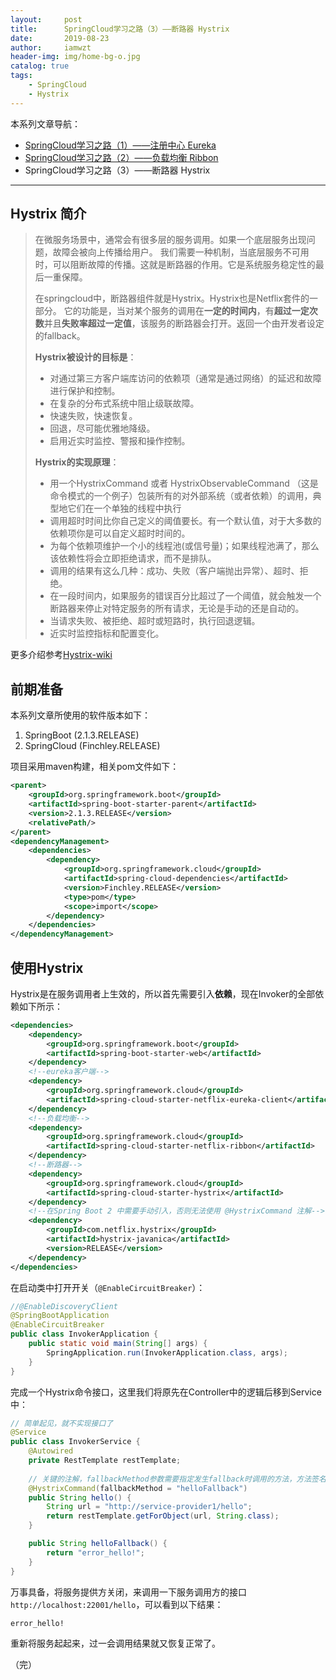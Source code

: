 ```yaml
---
layout:     post
title:      SpringCloud学习之路（3）——断路器 Hystrix
date:       2019-08-23
author:     iamwzt
header-img: img/home-bg-o.jpg
catalog: true
tags:
    - SpringCloud
    - Hystrix
---
```


本系列文章导航：
- [SpringCloud学习之路（1）——注册中心 Eureka](https://iamwzt.github.io/2019/08/22/SpringCloud%E5%AD%A6%E4%B9%A0%E4%B9%8B%E8%B7%AF-1-%E6%B3%A8%E5%86%8C%E4%B8%AD%E5%BF%83-Eureka/)
- [SpringCloud学习之路（2）——负载均衡 Ribbon](https://iamwzt.github.io/2019/08/23/SpringCloud%E5%AD%A6%E4%B9%A0%E4%B9%8B%E8%B7%AF-2-%E8%B4%9F%E8%BD%BD%E5%9D%87%E8%A1%A1-Ribbon/)
- SpringCloud学习之路（3）——断路器 Hystrix
---

## Hystrix 简介
> 在微服务场景中，通常会有很多层的服务调用。如果一个底层服务出现问题，故障会被向上传播给用户。
我们需要一种机制，当底层服务不可用时，可以阻断故障的传播。这就是断路器的作用。它是系统服务稳定性的最后一重保障。
>
> 在springcloud中，断路器组件就是Hystrix。Hystrix也是Netflix套件的一部分。
它的功能是，当对某个服务的调用在**一定的时间内**，有**超过一定次数**并且**失败率超过一定值**，该服务的断路器会打开。返回一个由开发者设定的fallback。
> 
> **Hystrix被设计的目标是**：
>  
> - 对通过第三方客户端库访问的依赖项（通常是通过网络）的延迟和故障进行保护和控制。
> - 在复杂的分布式系统中阻止级联故障。
> - 快速失败，快速恢复。
> - 回退，尽可能优雅地降级。
> - 启用近实时监控、警报和操作控制。
>
> **Hystrix的实现原理**：
> - 用一个HystrixCommand 或者 HystrixObservableCommand （这是命令模式的一个例子）包装所有的对外部系统（或者依赖）的调用，典型地它们在一个单独的线程中执行
> - 调用超时时间比你自己定义的阈值要长。有一个默认值，对于大多数的依赖项你是可以自定义超时时间的。
> - 为每个依赖项维护一个小的线程池(或信号量)；如果线程池满了，那么该依赖性将会立即拒绝请求，而不是排队。
> - 调用的结果有这么几种：成功、失败（客户端抛出异常）、超时、拒绝。
> - 在一段时间内，如果服务的错误百分比超过了一个阈值，就会触发一个断路器来停止对特定服务的所有请求，无论是手动的还是自动的。
> - 当请求失败、被拒绝、超时或短路时，执行回退逻辑。
> - 近实时监控指标和配置变化。

更多介绍参考[Hystrix-wiki](https://github.com/Netflix/Hystrix/wiki)

## 前期准备
本系列文章所使用的软件版本如下：
1. SpringBoot (2.1.3.RELEASE)
2. SpringCloud (Finchley.RELEASE)

项目采用maven构建，相关pom文件如下：
```xml
<parent>
    <groupId>org.springframework.boot</groupId>
    <artifactId>spring-boot-starter-parent</artifactId>
    <version>2.1.3.RELEASE</version>
    <relativePath/>
</parent>
<dependencyManagement>
    <dependencies>
        <dependency>
            <groupId>org.springframework.cloud</groupId>
            <artifactId>spring-cloud-dependencies</artifactId>
            <version>Finchley.RELEASE</version>
            <type>pom</type>
            <scope>import</scope>
        </dependency>
    </dependencies>
</dependencyManagement>
```

## 使用Hystrix
Hystrix是在服务调用者上生效的，所以首先需要引入**依赖**，现在Invoker的全部依赖如下所示：
```xml
<dependencies>
    <dependency>
        <groupId>org.springframework.boot</groupId>
        <artifactId>spring-boot-starter-web</artifactId>
    </dependency>
    <!--eureka客户端-->
    <dependency>
        <groupId>org.springframework.cloud</groupId>
        <artifactId>spring-cloud-starter-netflix-eureka-client</artifactId>
    </dependency>
    <!--负载均衡-->
    <dependency>
        <groupId>org.springframework.cloud</groupId>
        <artifactId>spring-cloud-starter-netflix-ribbon</artifactId>
    </dependency>
    <!--断路器-->
    <dependency>
        <groupId>org.springframework.cloud</groupId>
        <artifactId>spring-cloud-starter-hystrix</artifactId>
    </dependency>
    <!--在Spring Boot 2 中需要手动引入，否则无法使用 @HystrixCommand 注解-->
    <dependency>
        <groupId>com.netflix.hystrix</groupId>
        <artifactId>hystrix-javanica</artifactId>
        <version>RELEASE</version>
    </dependency>    
</dependencies>
```

在启动类中打开开关（`@EnableCircuitBreaker`）：
```java
//@EnableDiscoveryClient
@SpringBootApplication
@EnableCircuitBreaker
public class InvokerApplication {
    public static void main(String[] args) {
        SpringApplication.run(InvokerApplication.class, args);
    }
}
```

完成一个Hystrix命令接口，这里我们将原先在Controller中的逻辑后移到Service中：
```java
// 简单起见，就不实现接口了
@Service
public class InvokerService {
    @Autowired
    private RestTemplate restTemplate;
    
    // 关键的注解，fallbackMethod参数需要指定发生fallback时调用的方法，方法签名需要和正常方法一致
    @HystrixCommand(fallbackMethod = "helloFallback")
    public String hello() {
        String url = "http://service-provider1/hello";
        return restTemplate.getForObject(url, String.class);
    }

    public String helloFallback() {
        return "error_hello!";
    }
}
```

万事具备，将服务提供方关闭，来调用一下服务调用方的接口 `http://localhost:22001/hello`，可以看到以下结果：
```
error_hello!
```
重新将服务起起来，过一会调用结果就又恢复正常了。

（完）
